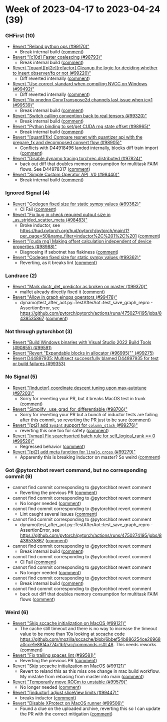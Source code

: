 # Week of 2023-04-17 to 2023-04-24 (39)

### GHFirst (10)

- [Revert "Reland python ops (#99170)"](https://github.com/pytorch/pytorch/commit/1c042a21370be75d9cd9581a520c392bae466171)
  - Break internal build ([comment](https://github.com/pytorch/pytorch/pull/99170#issuecomment-1512922761))
- [Revert "[c10d] Faster coalescing (#98793)"](https://github.com/pytorch/pytorch/commit/9861ec9785b53e71c9affd7d268ef7073eb1c446)
  - Break internal build ([comment](https://github.com/pytorch/pytorch/pull/98793#issuecomment-1517526663))
- [Revert "[quant][pt2e][refactor] Cleanup the logic for deciding whether to insert observer/fq or not (#99220)"](https://github.com/pytorch/pytorch/commit/75e754800f42631425a483cdcfa0b34e8e14d659)
  - Diff reverted internally ([comment](https://github.com/pytorch/pytorch/pull/99220#issuecomment-1518166594))
- [Revert "Use correct standard when compiling NVCC on Windows (#99492)"](https://github.com/pytorch/pytorch/commit/cfacb5eaaa1d5eda92806cd5f23d3f69817f19a1)
  - Diff reverted internally ([comment](https://github.com/pytorch/pytorch/pull/99492#issuecomment-1515360979))
- [Revert "fix onednn ConvTranspose2d channels last issue when ic=1 (#99539)"](https://github.com/pytorch/pytorch/commit/da57d597e11c52a4a33c8d268561a36c57725149)
  - Break internal build ([comment](https://github.com/pytorch/pytorch/pull/99539#issuecomment-1517484303))
- [Revert "Switch calling convention back to real tensors (#99320)"](https://github.com/pytorch/pytorch/commit/ea50d4f1460396dc52d23a1c80bcc56405688c0f)
  - Break internal build ([comment](https://github.com/pytorch/pytorch/pull/99320#issuecomment-1514437071))
- [Revert "Python binding to set/get CUDA rng state offset (#98965)"](https://github.com/pytorch/pytorch/commit/bb2cd4a107d1913335d9cd4dfcfff3906f1382dd)
  - Break internal build ([comment](https://github.com/pytorch/pytorch/pull/98965#issuecomment-1514561840))
- [Revert "[quant][fix] Compare resnet with quantizer api with the prepare_fx and decomposed convert flow (#98905)"](https://github.com/pytorch/pytorch/commit/20a1788136166ace127c12d1e8f38779be1a5e34)
  - Conflicts with D44918496 landed internally, blocks diff train import ([comment](https://github.com/pytorch/pytorch/pull/98905#issuecomment-1510533477))
- [Revert "Disable dynamo tracing torchrec.distributed (#97824)"](https://github.com/pytorch/pytorch/commit/ab08284225406238d2077ebcce165c788aafe837)
  - back out diff that doubles memory consumption for multitask FAIM flows. See D44978317 ([comment](https://github.com/pytorch/pytorch/pull/97824#issuecomment-1512048303))
- [Revert "Simple Custom Operator API, V0 (#98440)"](https://github.com/pytorch/pytorch/commit/f497031df99f44e410605de3220d108517713a40)
  - Break internal build ([comment](https://github.com/pytorch/pytorch/pull/98440#issuecomment-1513090063))

### Ignored Signal (4)

- [Revert "Codegen fixed size for static sympy values (#99362)"](https://github.com/pytorch/pytorch/commit/bb017d7671869ca3a6e8268ede192a3676aaaf2b)
  - CI Fail ([comment](https://github.com/pytorch/pytorch/pull/99362#issuecomment-1513973050))
- [Revert "Fix bug in check required output size in _as_strided_scatter_meta (#98483)"](https://github.com/pytorch/pytorch/commit/bce21ee06ab5657259f5e1f23499a1f25cd64afd)
  - Broke inductor, see https://hud.pytorch.org/hud/pytorch/pytorch/main/1?per_page=50&name_filter=inductor%2C%201%2C%201 ([comment](https://github.com/pytorch/pytorch/pull/98483#issuecomment-1513654507))
- [Revert "[cuda rng] Making offset calculation independent of device properties (#98988)"](https://github.com/pytorch/pytorch/commit/5cb788a9a5c00a20116e8f6141d2a8146eb0f887)
  - Diagnosing if sebotnet has flakiness ([comment](https://github.com/pytorch/pytorch/pull/98988#issuecomment-1515099552))
- [Revert "Codegen fixed size for static sympy values (#99362)"](https://github.com/pytorch/pytorch/commit/19501b254f753218520a51c67245164d56d6d2e2)
  - Reverting, as it breaks lint ([comment](https://github.com/pytorch/pytorch/pull/99362#issuecomment-1513650318))

### Landrace (2)

- [Revert "Mark doctr_det_predictor as broken on master (#99370)"](https://github.com/pytorch/pytorch/commit/ce7c4ba11de03953c037dfe6e3f587d2c4807ff9)
  - malfet already directly fixed it ([comment](https://github.com/pytorch/pytorch/pull/99370#issuecomment-1513128507))
- [Revert "Allow in graph einops operators (#99478)"](https://github.com/pytorch/pytorch/commit/96a262d666766342ea7a3e26d43a734b4ee2d5c2)
  - dynamo/test_after_aot.py::TestAfterAot::test_save_graph_repro - AssertionError, see https://github.com/pytorch/pytorch/actions/runs/4750274195/jobs/8438535867 ([comment](https://github.com/pytorch/pytorch/pull/99478#issuecomment-1515788708))

### Not through pytorchbot (3)

- [Revert "Build Windows binaries with Visual Studio 2022 Build Tools (#90855) (#99591)](https://github.com/pytorch/pytorch/commit/7c3fa5c70dbbdc45bc51b29773753da966583483)
- [Revert "Revert "Expandable blocks in allocator (#96995)"" (#99275)](https://github.com/pytorch/pytorch/commit/7ff1f3f3f696de97a678e305b563e8ee2a317117)
- [Revert D44897935: Multisect successfully blamed D44897935 for test or build failures (#99353)](https://github.com/pytorch/pytorch/commit/ccc5d1daec46da82ce17fcb8e9dcc871e9fef9a2)

### No Signal (5)

- [Revert "[inductor] coordinate descent tuning upon max-autotune (#97203)"](https://github.com/pytorch/pytorch/commit/4aedb8e11664cc660b89b2dcecf2875ea5fa3ced)
  - Sorry for reverting your PR, but it breaks MacOS test in trunk ([comment](https://github.com/pytorch/pytorch/pull/97203#issuecomment-1514047636))
- [Revert "Simplify _use_grad_for_differentiable (#98706)"](https://github.com/pytorch/pytorch/commit/4637c5ae5bb5eeb35e39f14c63f8b104b495fb11)
  - Sorry for reverting your PR but a bunch of inductor tests are failing after this commit, so reverting the PR just to be sure ([comment](https://github.com/pytorch/pytorch/pull/98706#issuecomment-1518444021))
- [Revert "[pt2] add `SymInt` support for `column_stack` (#99276)"](https://github.com/pytorch/pytorch/commit/08dd4ad0b91593a87a423d313cff4e93a78234f3)
  - reverting this one too for safety ([comment](https://github.com/pytorch/pytorch/pull/99276#issuecomment-1511972021))
- [Revert "[vmap] Fix searchsorted batch rule for self_logical_rank == 0 (#99526)"](https://github.com/pytorch/pytorch/commit/35ad5122d2e71737aaaf982e1f3a6c8f681fefda)
  - Regressed behavior ([comment](https://github.com/pytorch/pytorch/pull/99526#issuecomment-1516313920))
- [Revert "[pt2] add meta function for `linalg.cross` (#99279)"](https://github.com/pytorch/pytorch/commit/f957334c2bef4689642796f1d7430c6946bc0083)
  - Apparently this is breaking inductor on master? So weird ([comment](https://github.com/pytorch/pytorch/pull/99279#issuecomment-1511967868))

### Got @pytorchbot revert command, but no corresponding commit (9)

- cannot find commit corresponding to @pytorchbot revert comment
  - Reverting the previous PR ([comment](https://github.com/pytorch/pytorch/pull/99581#issuecomment-1515791845))
- cannot find commit corresponding to @pytorchbot revert comment
  - No longer needed ([comment](https://github.com/pytorch/pytorch/pull/99579#issuecomment-1515808478))
- cannot find commit corresponding to @pytorchbot revert comment
  - Lint caught several issues ([comment](https://github.com/pytorch/pytorch/pull/99220#issuecomment-1518149854))
- cannot find commit corresponding to @pytorchbot revert comment
  - dynamo/test_after_aot.py::TestAfterAot::test_save_graph_repro - AssertionError, see https://github.com/pytorch/pytorch/actions/runs/4750274195/jobs/8438535867 ([comment](https://github.com/pytorch/pytorch/pull/99478#issuecomment-1515790998))
- cannot find commit corresponding to @pytorchbot revert comment
  - Break internal build ([comment](https://github.com/pytorch/pytorch/pull/98590#issuecomment-1517555266))
- cannot find commit corresponding to @pytorchbot revert comment
  - CI Fail ([comment](https://github.com/pytorch/pytorch/pull/99362#issuecomment-1513972636))
- cannot find commit corresponding to @pytorchbot revert comment
  - No longer needed ([comment](https://github.com/pytorch/pytorch/pull/99579#issuecomment-1515820722))
- cannot find commit corresponding to @pytorchbot revert comment
  - Break internal build ([comment](https://github.com/pytorch/pytorch/pull/99320#issuecomment-1516044479))
- cannot find commit corresponding to @pytorchbot revert comment
  - back out diff that doubles memory consumption for multitask FAIM flows ([comment](https://github.com/pytorch/pytorch/pull/97824#issuecomment-1511814626))

### Weird (6)

- [Revert "Skip sccache initialization on MacOS (#99121)"](https://github.com/pytorch/pytorch/commit/6212a85af83a018b3d8645edfebfb19f1c984155)
  - The cache still timeout and there is no way to increase the timeout value to be more than 10s looking at sccache code https://github.com/mozilla/sccache/blob/6bbef54b886254ce26968a0cce1e88f4a774c1bf/src/commands.rs#L48.  This needs reworks ([comment](https://github.com/pytorch/pytorch/pull/99121#issuecomment-1511792300))
- [Revert "Fix trailing spaces lint (#99581)"](https://github.com/pytorch/pytorch/commit/21e88a543b98b7df367b4b3a343a8b2d582be455)
  - Reverting the previous PR ([comment](https://github.com/pytorch/pytorch/pull/99581#issuecomment-1515817141))
- [Revert "Skip sccache initialization on MacOS (#99121)"](https://github.com/pytorch/pytorch/commit/08ffe34621ded20cdb0825a890b334354a06e03c)
  - Revert to reland this as this miss one change in mac build workflow. My mistake from rebasing from master into main ([comment](https://github.com/pytorch/pytorch/pull/99121#issuecomment-1512264581))
- [Revert "Temporarily move ROCm to unstable (#99579)"](https://github.com/pytorch/pytorch/commit/4d8906885e672d088849303cc8e821cff81ba6d9)
  - No longer needed ([comment](https://github.com/pytorch/pytorch/pull/99579#issuecomment-1515792486))
- [Revert "[inductor] adjust sliceView limits (#99447)"](https://github.com/pytorch/pytorch/commit/96cad5cf95cec565e2d4af74d28c6ba838132c7d)
  - breaks inductor ([comment](https://github.com/pytorch/pytorch/pull/99447#issuecomment-1514013091))
- [Revert "Disable XProtect on MacOS runner (#99506)"](https://github.com/pytorch/pytorch/commit/fc63d710fee323eee8b135fd193ee37e9f06ed55)
  - Found a clue on the uploaded archive, reverting this so I can update the PR with the correct mitigation ([comment](https://github.com/pytorch/pytorch/pull/99506#issuecomment-1518252418))
